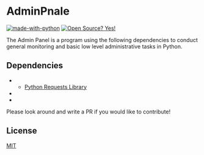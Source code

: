 # AdminPnale
 [![made-with-python](https://img.shields.io/badge/Made%20with-Python-1f425f.svg)](https://www.python.org/) [![Open Source? Yes!](https://badgen.net/badge/Open%20Source%20%3F/Yes%21/blue?icon=github)](https://github.com/Naereen/badges/)

The Admin Panel is a program using the following dependencies to conduct general monitoring and basic low level administrative tasks in Python.

## Dependencies 
- - <a href="https://requests.readthedocs.io/en/master/">Python Requests Library</a>
- 
- 

Please look around and write a PR if you would like to contribute!

## License
[MIT](https://choosealicense.com/licenses/mit/)
